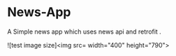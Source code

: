# News-App
A Simple news app which uses news api and retrofit .

![test image size]<img src= width="400" height="790">

